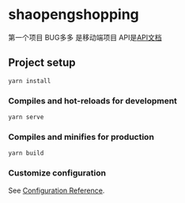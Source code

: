 # shaopengshopping
第一个项目 BUG多多 
是移动端项目
API是[API文档](https://www.showdoc.com.cn/1207745568269674/6094279351627422)
## Project setup
```
yarn install
```

### Compiles and hot-reloads for development
```
yarn serve
```

### Compiles and minifies for production
```
yarn build
```

### Customize configuration
See [Configuration Reference](https://cli.vuejs.org/config/).
